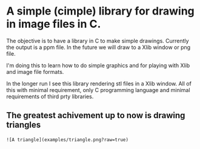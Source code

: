 # A simple (cimple) library for drawing in image files in C.

The objective is to have a library in C to make simple drawings. 
Currently the output is a ppm file. In the future we will draw to a Xlib
window or png file. 

I'm doing this to learn how to do simple graphics and for playing with Xlib
and image file formats.

In the longer run I see this library rendering stl files in a Xlib window.
All of this with minimal requirement, only C programming language and minimal
requirements of third prty libraries.

## The greatest achivement up to now is drawing triangles

	![A triangle](examples/triangle.png?raw=true)
	
	
	
